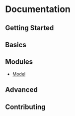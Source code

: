 # Documentation

## Getting Started

## Basics

## Modules

- [Model](./Modules/Model/Model)

## Advanced

## Contributing
